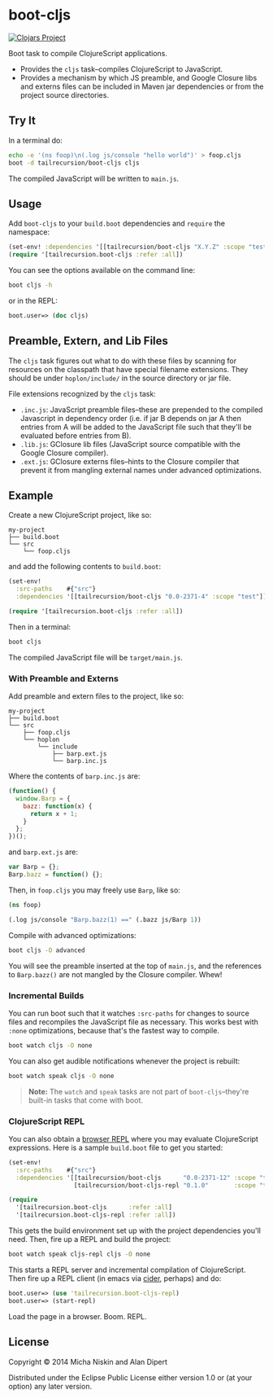 # boot-cljs

[![Clojars Project][2]][3]

Boot task to compile ClojureScript applications.

* Provides the `cljs` task–compiles ClojureScript to JavaScript.
* Provides a mechanism by which JS preamble, and Google Closure libs and externs
  files can be included in Maven jar dependencies or from the project source
  directories.

## Try It

In a terminal do:

```bash
echo -e '(ns foop)\n(.log js/console "hello world")' > foop.cljs
boot -d tailrecursion/boot-cljs cljs
```

The compiled JavaScript will be written to `main.js`.

## Usage

Add `boot-cljs` to your `build.boot` dependencies and `require` the namespace:

```clj
(set-env! :dependencies '[[tailrecursion/boot-cljs "X.Y.Z" :scope "test"]])
(require '[tailrecursion.boot-cljs :refer :all])
```

You can see the options available on the command line:

```bash
boot cljs -h
```

or in the REPL:

```clj
boot.user=> (doc cljs)
```

## Preamble, Extern, and Lib Files

The `cljs` task figures out what to do with these files by scanning for
resources on the classpath that have special filename extensions. They should
be under `hoplon/include/` in the source directory or jar file.

File extensions recognized by the `cljs` task:

* `.inc.js`: JavaScript preamble files–these are prepended to the compiled
  Javascript in dependency order (i.e. if jar B depends on jar A then entries
  from A will be added to the JavaScript file such that they'll be evaluated
  before entries from B).
* `.lib.js`: GClosure lib files (JavaScript source compatible with the Google
  Closure compiler).
* `.ext.js`: GClosure externs files–hints to the Closure compiler that prevent
  it from mangling external names under advanced optimizations.

## Example

Create a new ClojureScript project, like so:

```
my-project
├── build.boot
└── src
    └── foop.cljs
```

and add the following contents to `build.boot`:

```clj
(set-env!
  :src-paths    #{"src"}
  :dependencies '[[tailrecursion/boot-cljs "0.0-2371-4" :scope "test"]])

(require '[tailrecursion.boot-cljs :refer :all])
```

Then in a terminal:

```bash
boot cljs
```

The compiled JavaScript file will be `target/main.js`.

### With Preamble and Externs

Add preamble and extern files to the project, like so:

```
my-project
├── build.boot
└── src
    ├── foop.cljs
    └── hoplon
        └── include
            ├── barp.ext.js
            └── barp.inc.js
```

Where the contents of `barp.inc.js` are:

```javascript
(function() {
  window.Barp = {
    bazz: function(x) {
      return x + 1;
    }
  };
})();
```

and `barp.ext.js` are:

```javascript
var Barp = {};
Barp.bazz = function() {};
```

Then, in `foop.cljs` you may freely use `Barp`, like so:

```clj
(ns foop)

(.log js/console "Barp.bazz(1) ==" (.bazz js/Barp 1))
```

Compile with advanced optimizations:

```bash
boot cljs -O advanced
```

You will see the preamble inserted at the top of `main.js`, and the references
to `Barp.bazz()` are not mangled by the Closure compiler. Whew!

### Incremental Builds

You can run boot such that it watches `:src-paths` for changes to source files
and recompiles the JavaScript file as necessary. This works best with `:none`
optimizations, because that's the fastest way to compile.

```bash
boot watch cljs -O none
```

You can also get audible notifications whenever the project is rebuilt:

```bash
boot watch speak cljs -O none
```

> **Note:** The `watch` and `speak` tasks are not part of `boot-cljs`–they're
> built-in tasks that come with boot.

### ClojureScript REPL

You can also obtain a [browser REPL][boot-cljs-repl] where you may evaluate
ClojureScript expressions. Here is a sample `build.boot` file to get you started:

```clj
(set-env!
  :src-paths    #{"src"}
  :dependencies '[[tailrecursion/boot-cljs      "0.0-2371-12" :scope "test"]
                  [tailrecursion/boot-cljs-repl "0.1.0"       :scope "test"]])

(require
  '[tailrecursion.boot-cljs      :refer :all]
  '[tailrecursion.boot-cljs-repl :refer :all])
```

This gets the build environment set up with the project dependencies you'll
need. Then, fire up a REPL and build the project:

```bash
boot watch speak cljs-repl cljs -O none
```

This starts a REPL server and incremental compilation of ClojureScript. Then
fire up a REPL client (in emacs via [cider], perhaps) and do:

```clj
boot.user=> (use 'tailrecursion.boot-cljs-repl)
boot.user=> (start-repl)
```

Load the page in a browser. Boom. REPL.

## License

Copyright © 2014 Micha Niskin and Alan Dipert

Distributed under the Eclipse Public License either version 1.0 or (at
your option) any later version.

[1]: https://github.com/tailrecursion/boot
[2]: http://clojars.org/tailrecursion/boot-cljs/latest-version.svg?cache=2
[3]: http://clojars.org/tailrecursion/boot-cljs
[cider]: https://github.com/clojure-emacs/cider
[boot-cljs-repl]: https://github.com/tailrecursion/boot-cljs-repl
